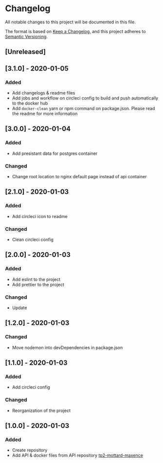 # Changelog
All notable changes to this project will be documented in this file.

The format is based on [Keep a Changelog](https://keepachangelog.com/en/1.0.0/),
and this project adheres to [Semantic Versioning](https://semver.org/spec/v2.0.0.html).

## [Unreleased]

## [3.1.0] - 2020-01-05
### Added
- Add changelogs & readme files
- Add jobs and workflow on circleci config to build and push automatically to the docker hub
- Add `docker-clean` yarn or npm command on package.json. Please read the readme for more information


## [3.0.0] - 2020-01-04
### Added
- Add presistant data for postgres container

### Changed
- Change root location to nginx default page instead of api container


## [2.1.0] - 2020-01-03
### Added
- Add circleci icon to readme

### Changed
- Clean circleci config


## [2.0.0] - 2020-01-03
### Added
- Add eslint to the project
- Add prettier to the project

### Changed
- Update 


## [1.2.0] - 2020-01-03
### Changed
- Move nodemon into devDependencies in package.json


## [1.1.0] - 2020-01-03
### Added
- Add circleci config

### Changed
- Reorganization of the project


## [1.0.0] - 2020-01-03
### Added
- Create repository
- Add API & docker files from API repository [tp2-mottard-maxence](https://github.com/YI-B3-Devops/tp2-mottard-maxence)
